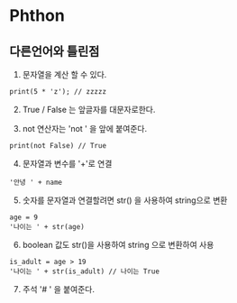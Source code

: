 # Phthon

## 다른언어와 틀린점

1. 문자열을 계산 할 수 있다.

```phthon
print(5 * 'z'); // zzzzz
```

2. True / False 는 앞글자를 대문자로한다.

3. not 연산자는 'not ' 을 앞에 붙여준다.

```phthon
print(not False) // True
```

4. 문자열과 변수를 '+'로 연결

```phthon
'안녕 ' + name
```

5. 숫자를 문자열과 연결할려면 str() 을 사용하여 string으로 변환

```phthon
age = 9
'나이는 ' + str(age)
```

6. boolean 값도 str()을 사용하여 string 으로 변환하여 사용

```phthon
is_adult = age > 19
'나이는 ' + str(is_adult) // 나이는 True
```

7. 주석 '# ' 을 붙여준다.
